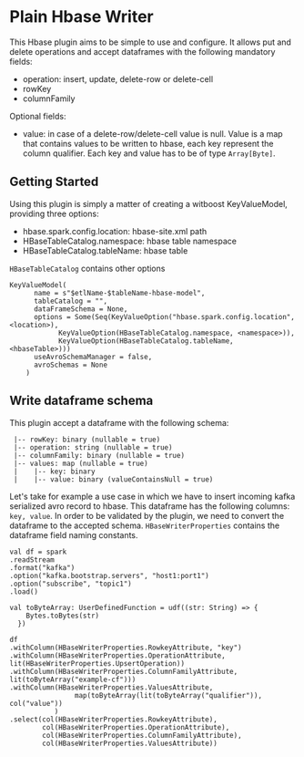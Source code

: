# Plain Hbase Writer

This Hbase plugin aims to be simple to use and configure.
It allows put and delete operations and accept dataframes with the following mandatory fields:

- operation: insert, update, delete-row or delete-cell
- rowKey
- columnFamily

Optional fields:
- value: in case of a delete-row/delete-cell value is null. 
Value is a map that contains values to be written to hbase, each key represent the column qualifier. 
Each key and value has to be of type `Array[Byte]`.

## Getting Started

Using this plugin is simply a matter of creating a witboost KeyValueModel, providing three options:
- hbase.spark.config.location: hbase-site.xml path
- HBaseTableCatalog.namespace: hbase table namespace
- HBaseTableCatalog.tableName: hbase table

`HBaseTableCatalog` contains other options

```
KeyValueModel(
      name = s"$etlName-$tableName-hbase-model",
      tableCatalog = "",
      dataFrameSchema = None,
      options = Some(Seq(KeyValueOption("hbase.spark.config.location", <location>),
            KeyValueOption(HBaseTableCatalog.namespace, <namespace>)),
            KeyValueOption(HBaseTableCatalog.tableName, <hbaseTable>)))
      useAvroSchemaManager = false,
      avroSchemas = None
    )
```

## Write dataframe schema

This plugin accept a dataframe with the following schema:

```
 |-- rowKey: binary (nullable = true)
 |-- operation: string (nullable = true)
 |-- columnFamily: binary (nullable = true)
 |-- values: map (nullable = true)
 |    |-- key: binary
 |    |-- value: binary (valueContainsNull = true)
```

Let's take for example a use case in which we have to insert incoming kafka serialized avro record to hbase.
This dataframe has the following columns: `key, value`.
In order to be validated by the plugin, we need to convert the dataframe to the accepted schema.
`HBaseWriterProperties` contains the dataframe field naming constants.

```
val df = spark 
.readStream 
.format("kafka") 
.option("kafka.bootstrap.servers", "host1:port1") 
.option("subscribe", "topic1") 
.load()

val toByteArray: UserDefinedFunction = udf((str: String) => {
    Bytes.toBytes(str)
  })

df
.withColumn(HBaseWriterProperties.RowkeyAttribute, "key")
.withColumn(HBaseWriterProperties.OperationAttribute, lit(HBaseWriterProperties.UpsertOperation))
.withColumn(HBaseWriterProperties.ColumnFamilyAttribute, lit(toByteArray("example-cf")))
.withColumn(HBaseWriterProperties.ValuesAttribute, 
                map(toByteArray(lit(toByteArray("qualifier")), col("value"))
           )
.select(col(HBaseWriterProperties.RowkeyAttribute),
        col(HBaseWriterProperties.OperationAttribute),
        col(HBaseWriterProperties.ColumnFamilyAttribute),
        col(HBaseWriterProperties.ValuesAttribute))
```

